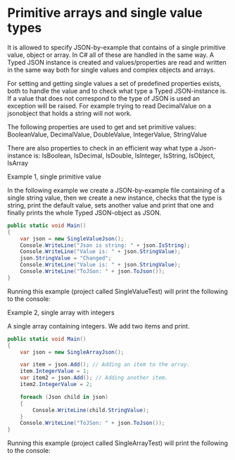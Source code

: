 # Primitive arrays and single value types

It is allowed to specify JSON-by-example that contains of a single primitive value, object or array. In C\# all of these are handled in the same way. A Typed JSON instance is created and values/properties are read and written in the same way both for single values and complex objects and arrays.

For setting and getting single values a set of predefined properties exists, both to handle the value and to check what type a Typed JSON-instance is. If a value that does not correspond to the type of JSON is used an exception will be raised. For example trying to read DecimalValue on  a jsonobject that holds a string will not work.

The following properties are used to get and set primitive values: BooleanValue, DecimalValue, DoubleValue, IntegerValue, StringValue

There are also properties to check in an efficient way what type a Json-instance is: IsBoolean, IsDecimal, IsDouble, IsInteger, IsString, IsObject, IsArray

Example 1, single primitive value

In the following example we create a JSON-by-example file containing of a single string value, then we create a new instance, checks that the type is string, print the default value, sets another value and print that one and finally prints the whole Typed JSON-object as JSON.







```csharp
public static void Main()
{
    var json = new SingleValueJson();
    Console.WriteLine("Json is string: " + json.IsString);
    Console.WriteLine("Value is: " + json.StringValue);
    json.StringValue = "Changed";
    Console.WriteLine("Value is: " + json.StringValue);
    Console.WriteLine("ToJSon: " + json.ToJson());
}
```

Running this example \(project called SingleValueTest\) will print the following to the console:



Example 2, single array with integers

A single array containing integers. We add two items and print.







```csharp
public static void Main()
{
    var json = new SingleArrayJson();

    var item = json.Add(); // Adding an item to the array.
    item.IntegerValue = 1;
    var item2 = json.Add(); // Adding another item.
    item2.IntegerValue = 2;

    foreach (Json child in json)
    {
        Console.WriteLine(child.StringValue);
    }
    Console.WriteLine("ToJSon: " + json.ToJson());
}
```

Running this example \(project called SingleArrayTest\) will print the following to the console:



